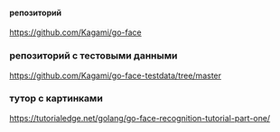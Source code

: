 #### репозиторий
https://github.com/Kagami/go-face

### репозиторий с тестовыми данными
https://github.com/Kagami/go-face-testdata/tree/master

### тутор с картинками
https://tutorialedge.net/golang/go-face-recognition-tutorial-part-one/